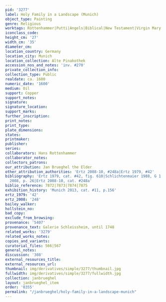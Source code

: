 ```yaml
---
pid: '3277'
label: Holy Family in a Landscape (Munich)
object_type: Painting
genre: Religious
worktags: Rottenhammer|Putti|Angels|Biblical|New Testament|Virgin Mary|History|Landscape
iconclass_code:
height_cm: '27'
width_cm: '35'
diameter_cm:
location_country: Germany
location_city: Munich
location_collection: Alte Pinakothek
accession_nos_and_notes: 'inv. #270'
private_collection_info:
collection_type: Public
realdate: ca. 1600
numeric_date: '1600'
medium: Oil
support: Copper
support_notes:
signature:
signature_location:
support_marks:
further_inscription:
print_notes:
print_type:
plate_dimensions:
states:
printmaker:
publisher:
series:
collaborators: Hans Rottenhammer
collaborator_notes:
collectors_patrons:
our_attribution: Jan Brueghel the Elder
other_attribution_authorities: 'Ertz 2008-10, #248a|Ertz 1979, #42'
bibliography: 'Ertz 1979, cat. #42, fig. 610|Schlichtenmaier 1988, G 1 8|Borggrefe
  2008, p. 26|Ertz 2008-10, cat. #248a'
biblio_reference: 7872|7873|7874|7875
exhibition_history: 'Munich 2013, cat. #11, p.156'
ertz_1979: '42'
ertz_2008: '248'
bailey_walker:
hollstein_no:
bad_copy:
exclude_from_browsing:
provenance: '5407'
provenance_text: Galerie Schleissheim, until 1748
related_works: '3279'
related_works_notes:
copies_and_variants:
curatorial_files: 566|567
general_notes:
discussion: '308'
external_resources_title:
external_resources_url:
thumbnail: img/derivatives/simple/3277/thumbnail.jpg
fullwidth: img/derivatives/simple/3277/fullwidth.jpg
collection: janbrueghel
layout: janbrueghel_item
order: '0355'
permalink: "/janbrueghel/holy-family-in-a-landscape-munich"
---
```

